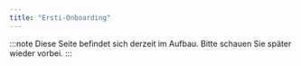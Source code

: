 ```yaml
---
title: "Ersti-Onboarding"
---
```


:::note
Diese Seite befindet sich derzeit im Aufbau. Bitte schauen Sie später wieder vorbei.
:::
